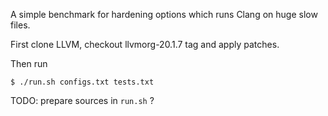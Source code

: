 A simple benchmark for hardening options which runs Clang on huge slow files.

First clone LLVM, checkout llvmorg-20.1.7 tag and apply patches.

Then run
```
$ ./run.sh configs.txt tests.txt
```

TODO: prepare sources in `run.sh` ?
